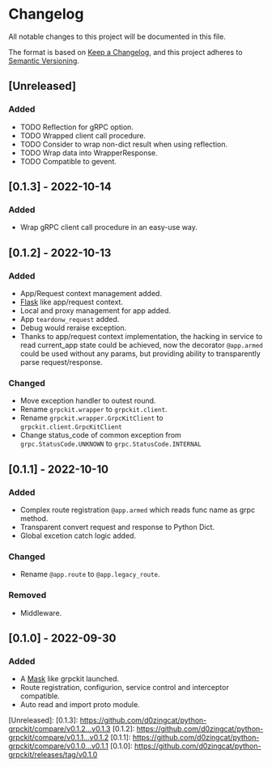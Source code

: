 # Changelog
All notable changes to this project will be documented in this file.

The format is based on [Keep a Changelog](https://keepachangelog.com/en/1.0.0/),
and this project adheres to [Semantic Versioning](https://semver.org/spec/v2.0.0.html).

## [Unreleased]
### Added
- TODO Reflection for gRPC option.
- TODO Wrapped client call procedure.
- TODO Consider to wrap non-dict result when using reflection.
- TODO Wrap data into WrapperResponse.
- TODO Compatible to gevent.


## [0.1.3] - 2022-10-14
### Added
- Wrap gRPC client call procedure in an easy-use way.

## [0.1.2] - 2022-10-13
### Added
- App/Request context management added.
- [Flask](https://flask.palletsprojects.com/en/2.2.x/) like app/request context.
- Local and proxy management for app added.
- App `teardonw_request` added.
- Debug would reraise exception.
- Thanks to app/request context implementation, the hacking in service to read current_app state could be achieved, now the decorator `@app.armed` could be used without any params, but providing ability to transparently parse request/response.

### Changed
- Move exception handler to outest round.
- Rename `grpckit.wrapper` to `grpckit.client`.
- Rename `grpckit.wrapper.GrpcKitClient` to `grpckit.client.GrpcKitClient`
- Change status_code of common exception from `grpc.StatusCode.UNKNOWN` to `grpc.StatusCode.INTERNAL`

## [0.1.1] - 2022-10-10
### Added
- Complex route registration `@app.armed` which reads func name as grpc method.
- Transparent convert request and response to Python Dict.
- Global excetion catch logic added.

### Changed
- Rename `@app.route` to `@app.legacy_route`.

### Removed
- Middleware. 

## [0.1.0] - 2022-09-30
### Added
- A [Mask](https://github.com/Eastwu5788/Mask) like grpckit launched.
- Route registration, configurion, service control and interceptor compatible.
- Auto read and import proto module.

[Unreleased]:
[0.1.3]: https://github.com/d0zingcat/python-grpckit/compare/v0.1.2...v0.1.3
[0.1.2]: https://github.com/d0zingcat/python-grpckit/compare/v0.1.1...v0.1.2
[0.1.1]: https://github.com/d0zingcat/python-grpckit/compare/v0.1.0...v0.1.1
[0.1.0]: https://github.com/d0zingcat/python-grpckit/releases/tag/v0.1.0
